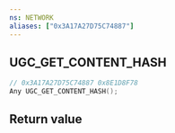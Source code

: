 ```yaml
---
ns: NETWORK
aliases: ["0x3A17A27D75C74887"]
---
```

## UGC_GET_CONTENT_HASH

```c
// 0x3A17A27D75C74887 0x8E1D8F78
Any UGC_GET_CONTENT_HASH();
```

## Return value
